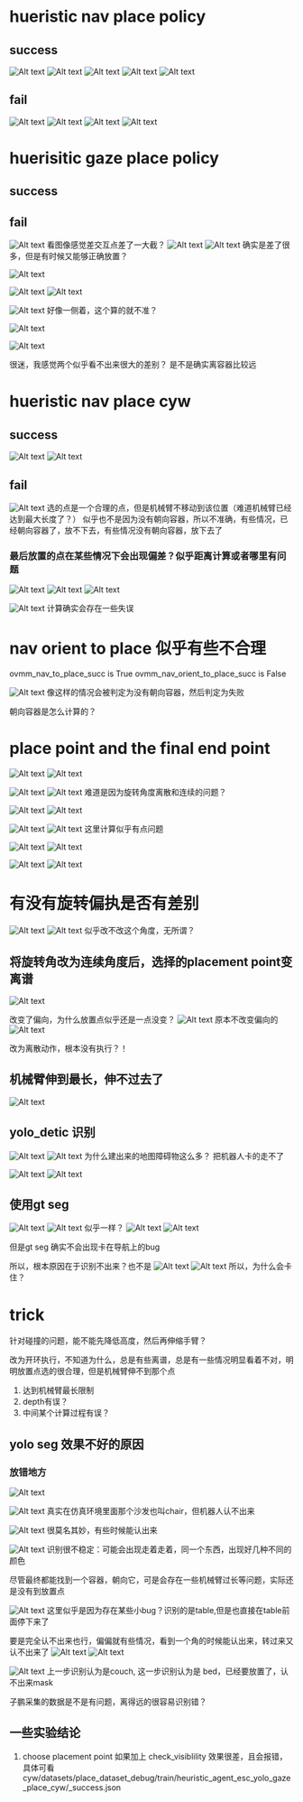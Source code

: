 # hueristic nav place policy
## success
![Alt text](image.png)
![Alt text](image-1.png)
![Alt text](image-2.png)
![Alt text](image-7.png)
![Alt text](image-8.png)
## fail
![Alt text](image-3.png)
![Alt text](image-4.png)
![Alt text](image-5.png)
![Alt text](image-6.png)


# huerisitic gaze place policy
## success

## fail
![Alt text](image-9.png)
看图像感觉差交互点差了一大截？
![Alt text](image-10.png)
![Alt text](image-11.png)
确实是差了很多，但是有时候又能够正确放置？

![Alt text](image-12.png)

![Alt text](image-13.png)
![Alt text](image-14.png)

![Alt text](image-15.png)
好像一侧着，这个算的就不准？

![Alt text](image-16.png)

![Alt text](image-17.png)

很迷，我感觉两个似乎看不出来很大的差别？
是不是确实离容器比较远

# hueristic nav place cyw
## success
![Alt text](image-18.png)
![Alt text](image-19.png)

## fail

![Alt text](image-20.png)
选的点是一个合理的点，但是机械臂不移动到该位置（难道机械臂已经达到最大长度了？）
似乎也不是因为没有朝向容器，所以不准确，有些情况，已经朝向容器了，放不下去，有些情况没有朝向容器，放下去了


### 最后放置的点在某些情况下会出现偏差？似乎距离计算或者哪里有问题
![Alt text](image-21.png)
![Alt text](image-22.png)
![Alt text](image-23.png)

![Alt text](image-24.png)
计算确实会存在一些失误

# nav orient to place 似乎有些不合理
ovmm_nav_to_place_succ is True
ovmm_nav_orient_to_place_succ is False

![Alt text](image-21.png)
像这样的情况会被判定为没有朝向容器，然后判定为失败

朝向容器是怎么计算的？

# place point and the final end point
![Alt text](image-25.png)
![Alt text](image-26.png)

![Alt text](image-27.png)
![Alt text](image-28.png)
难道是因为旋转角度离散和连续的问题？

![Alt text](image-29.png)
![Alt text](image-30.png)

![Alt text](image-31.png)
![Alt text](image-32.png)
这里计算似乎有点问题

![Alt text](image-33.png)
![Alt text](image-34.png)

![Alt text](image-35.png)
![Alt text](image-36.png)

# 有没有旋转偏执是否有差别
![Alt text](image-37.png)
![Alt text](image-38.png)
似乎改不改这个角度，无所谓？

## 将旋转角改为连续角度后，选择的placement point变离谱
![Alt text](image-39.png)

改变了偏向，为什么放置点似乎还是一点没变？
![Alt text](image-40.png)
原本不改变偏向的
![Alt text](image-41.png)

改为离散动作，根本没有执行？！

## 机械臂伸到最长，伸不过去了
![Alt text](image-42.png)

## yolo_detic 识别
![Alt text](image-44.png)
![Alt text](image-43.png)
为什么建出来的地图障碍物这么多？
把机器人卡的走不了

![Alt text](image-45.png)
![Alt text](image-46.png)

## 使用gt seg
![Alt text](image-47.png)
![Alt text](image-48.png)
似乎一样？
![Alt text](image-49.png)
![Alt text](image-50.png)

但是gt seg 确实不会出现卡在导航上的bug

所以，根本原因在于识别不出来？也不是
![Alt text](image-51.png)
![Alt text](image-52.png)
所以，为什么会卡住？




# trick
针对碰撞的问题，能不能先降低高度，然后再伸缩手臂？

改为开环执行，不知道为什么，总是有些离谱，总是有一些情况明显看着不对，明明放置点选的很合理，但是机械臂伸不到那个点
1. 达到机械臂最长限制
2. depth有误？
3. 中间某个计算过程有误？

## yolo seg 效果不好的原因
### 放错地方
![Alt text](image-53.png)

![Alt text](image-54.png) 真实在仿真环境里面那个沙发也叫chair，但机器人认不出来

![Alt text](image-55.png) 很莫名其妙，有些时候能认出来

![Alt text](image-57.png)
识别很不稳定：可能会出现走着走着，同一个东西，出现好几种不同的颜色

尽管最终都能找到一个容器，朝向它，可是会存在一些机械臂过长等问题，实际还是没有到放置点

![Alt text](image-58.png) 这里似乎是因为存在某些小bug？识别的是table,但是也直接在table前面停下来了

要是完全认不出来也行，偏偏就有些情况，看到一个角的时候能认出来，转过来又认不出来了
![Alt text](image-59.png)
![Alt text](image-60.png)

![Alt text](image-61.png)
上一步识别认为是couch, 这一步识别认为是 bed，已经要放置了，认不出来mask

子鹏采集的数据是不是有问题，离得远的很容易识别错？

## 一些实验结论
1. choose placement point 如果加上 check_visiblility 效果很差，且会报错，具体可看
cyw/datasets/place_dataset_debug/train/heuristic_agent_esc_yolo_gaze_place_cyw/_success.json
